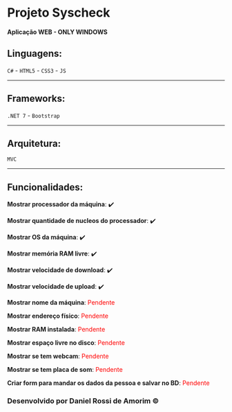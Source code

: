 ﻿<h1>Projeto Syscheck</h1>
<p><strong>Aplicação WEB - ONLY WINDOWS</strong></p>


## Linguagens:
`C#` - `HTML5` - `CSS3` - `JS`
<hr>

## Frameworks:
`.NET 7` - `Bootstrap`
<hr>

## Arquitetura:
`MVC`
<hr>

## Funcionalidades:

<p><strong>Mostrar processador da máquina</strong>: ✔️</p>
<p><strong>Mostrar quantidade de nucleos do processador</strong>: ✔️</p>
<p><strong>Mostrar OS da máquina</strong>: ✔️</p>
<p><strong>Mostrar memória RAM livre</strong>: ✔️</p>
<p><strong>Mostrar velocidade de download</strong>: ✔️</p>
<p><strong>Mostrar velocidade de upload</strong>: ✔️</p>
<p><strong>Mostrar nome da máquina</strong>: <span style="color: red">Pendente</span></p>
<p><strong>Mostrar endereço físico</strong>: <span style="color: red">Pendente</span></p>
<p><strong>Mostrar RAM instalada</strong>: <span style="color: red">Pendente</span></p>
<p><strong>Mostrar espaço livre no disco</strong>: <span style="color: red">Pendente</span></p>
<p><strong>Mostrar se tem webcam</strong>: <span style="color: red">Pendente</span></p>
<p><strong>Mostrar se tem placa de som</strong>: <span style="color: red">Pendente</span></p>
<p><strong>Criar form para mandar os dados da pessoa e salvar no BD</strong>: <span style="color: red">Pendente</span></p>

### Desenvolvido por Daniel Rossi de Amorim &copy;


